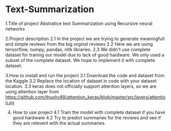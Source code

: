 # Text-Summarization
1.Title of project
   Abstratice text Summarization using Recursive neural networks   
     
2.Project description
   2.1 In the project we are trying to generate meaningfull and simple reviews from the big orginal reviews
   2.2 Here we are using tensorflow, numpy, pandas, nltk libraries.
   2.3 We didn't use complete dataset for traning our model due to lack of good hardware. We only used a subset of the complete dataset.
       We hope to implement it with complete dataset.  
  
3.How to install and run the project
   3.1 Download the code and dataset from the Kaggle
   3.2 Replace the location of dataset in code with your dataset location.
   3.3 keras does not officially support attention layers, so we are using attention layer from
	https://github.com/thushv89/attention_keras/blob/master/src/layers/attention.py  
  
4. How to use project
   4.1 Train the model with complete dataset if you have good hardware
   4.2 Try to predict summaries for the reviews and see if they are relevent with the actual summaries.
